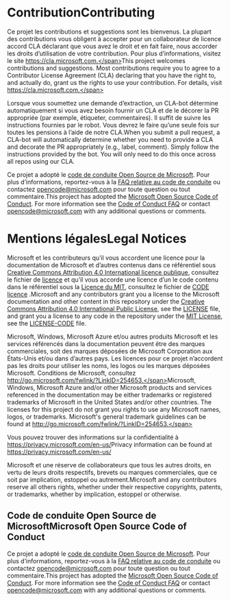 # <a name="contributing"></a><span data-ttu-id="f108e-101">Contribution</span><span class="sxs-lookup"><span data-stu-id="f108e-101">Contributing</span></span>

<span data-ttu-id="f108e-p101">Ce projet les contributions et suggestions sont les bienvenus.  La plupart des contributions vous obligent à accepter pour un collaborateur de licence accord CLA déclarant que vous avez le droit et en fait faire, nous accorder les droits d’utilisation de votre contribution. Pour plus d’informations, visitez le site https://cla.microsoft.com.</span><span class="sxs-lookup"><span data-stu-id="f108e-p101">This project welcomes contributions and suggestions.  Most contributions require you to agree to a Contributor License Agreement (CLA) declaring that you have the right to, and actually do, grant us the rights to use your contribution. For details, visit https://cla.microsoft.com.</span></span>

<span data-ttu-id="f108e-p102">Lorsque vous soumettez une demande d’extraction, un CLA-bot détermine automatiquement si vous avez besoin fournir un CLA et de le décorer la PR appropriée (par exemple, étiqueter, commentaires). Il suffit de suivre les instructions fournies par le robot. Vous devrez le faire qu’une seule fois sur toutes les pensions à l’aide de notre CLA.</span><span class="sxs-lookup"><span data-stu-id="f108e-p102">When you submit a pull request, a CLA-bot will automatically determine whether you need to provide a CLA and decorate the PR appropriately (e.g., label, comment). Simply follow the instructions provided by the bot. You will only need to do this once across all repos using our CLA.</span></span>

<span data-ttu-id="f108e-p103">Ce projet a adopté le [code de conduite Open Source de Microsoft](https://opensource.microsoft.com/codeofconduct/). Pour plus d’informations, reportez-vous à la [FAQ relative au code de conduite](https://opensource.microsoft.com/codeofconduct/faq/) ou contactez [opencode@microsoft.com](mailto:opencode@microsoft.com) pour toute question ou tout commentaire.</span><span class="sxs-lookup"><span data-stu-id="f108e-p103">This project has adopted the [Microsoft Open Source Code of Conduct](https://opensource.microsoft.com/codeofconduct/). For more information see the [Code of Conduct FAQ](https://opensource.microsoft.com/codeofconduct/faq/) or contact [opencode@microsoft.com](mailto:opencode@microsoft.com) with any additional questions or comments.</span></span>

# <a name="legal-notices"></a><span data-ttu-id="f108e-110">Mentions légales</span><span class="sxs-lookup"><span data-stu-id="f108e-110">Legal Notices</span></span>

<span data-ttu-id="f108e-111">Microsoft et les contributeurs qu’il vous accordent une licence pour la documentation de Microsoft et d’autres contenus dans ce référentiel sous [Creative Commons Attribution 4.0 International licence publique](https://creativecommons.org/licenses/by/4.0/legalcode), consultez le fichier de [licence](LICENSE) et qu’il vous accorde une licence d’un le code contenu dans le référentiel sous la [Licence du MIT](https://opensource.org/licenses/MIT), consultez le fichier de [CODE licence](LICENSE-CODE) .</span><span class="sxs-lookup"><span data-stu-id="f108e-111">Microsoft and any contributors grant you a license to the Microsoft documentation and other content in this repository under the [Creative Commons Attribution 4.0 International Public License](https://creativecommons.org/licenses/by/4.0/legalcode), see the [LICENSE](LICENSE) file, and grant you a license to any code in the repository under the [MIT License](https://opensource.org/licenses/MIT), see the [LICENSE-CODE](LICENSE-CODE) file.</span></span>

<span data-ttu-id="f108e-p104">Microsoft, Windows, Microsoft Azure et/ou autres produits Microsoft et les services référencés dans la documentation peuvent être des marques commerciales, soit des marques déposées de Microsoft Corporation aux États-Unis et/ou dans d’autres pays. Les licences pour ce projet n’accordent pas les droits pour utiliser les noms, les logos ou les marques déposées Microsoft. Conditions de Microsoft, consultez http://go.microsoft.com/fwlink/?LinkID=254653.</span><span class="sxs-lookup"><span data-stu-id="f108e-p104">Microsoft, Windows, Microsoft Azure and/or other Microsoft products and services referenced in the documentation may be either trademarks or registered trademarks of Microsoft in the United States and/or other countries. The licenses for this project do not grant you rights to use any Microsoft names, logos, or trademarks. Microsoft's general trademark guidelines can be found at http://go.microsoft.com/fwlink/?LinkID=254653.</span></span>

<span data-ttu-id="f108e-115">Vous pouvez trouver des informations sur la confidentialité à https://privacy.microsoft.com/en-us/</span><span class="sxs-lookup"><span data-stu-id="f108e-115">Privacy information can be found at https://privacy.microsoft.com/en-us/</span></span>

<span data-ttu-id="f108e-116">Microsoft et une réserve de collaborateurs que tous les autres droits, en vertu de leurs droits respectifs, brevets ou marques commerciales, que ce soit par implication, estoppel ou autrement.</span><span class="sxs-lookup"><span data-stu-id="f108e-116">Microsoft and any contributors reserve all others rights, whether under their respective copyrights, patents, or trademarks, whether by implication, estoppel or otherwise.</span></span>

## <a name="microsoft-open-source-code-of-conduct"></a><span data-ttu-id="f108e-117">Code de conduite Open Source de Microsoft</span><span class="sxs-lookup"><span data-stu-id="f108e-117">Microsoft Open Source Code of Conduct</span></span>
<span data-ttu-id="f108e-p105">Ce projet a adopté le [code de conduite Open Source de Microsoft](https://opensource.microsoft.com/codeofconduct/). Pour plus d’informations, reportez-vous à la [FAQ relative au code de conduite](https://opensource.microsoft.com/codeofconduct/faq/) ou contactez [opencode@microsoft.com](mailto:opencode@microsoft.com) pour toute question ou tout commentaire.</span><span class="sxs-lookup"><span data-stu-id="f108e-p105">This project has adopted the [Microsoft Open Source Code of Conduct](https://opensource.microsoft.com/codeofconduct/). For more information see the [Code of Conduct FAQ](https://opensource.microsoft.com/codeofconduct/faq/) or contact [opencode@microsoft.com](mailto:opencode@microsoft.com) with any additional questions or comments.</span></span>
